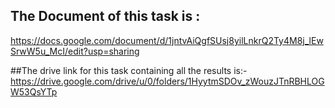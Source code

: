 ## The Document of this task is :
https://docs.google.com/document/d/1jntvAiQgfSUsj8yilLnkrQ2Ty4M8j_lEwSrwW5u_McI/edit?usp=sharing

##The drive link for this task containing all the results is:-
https://drive.google.com/drive/u/0/folders/1HyytmSDOv_zWouzJTnRBHLOGW53QsYTp
